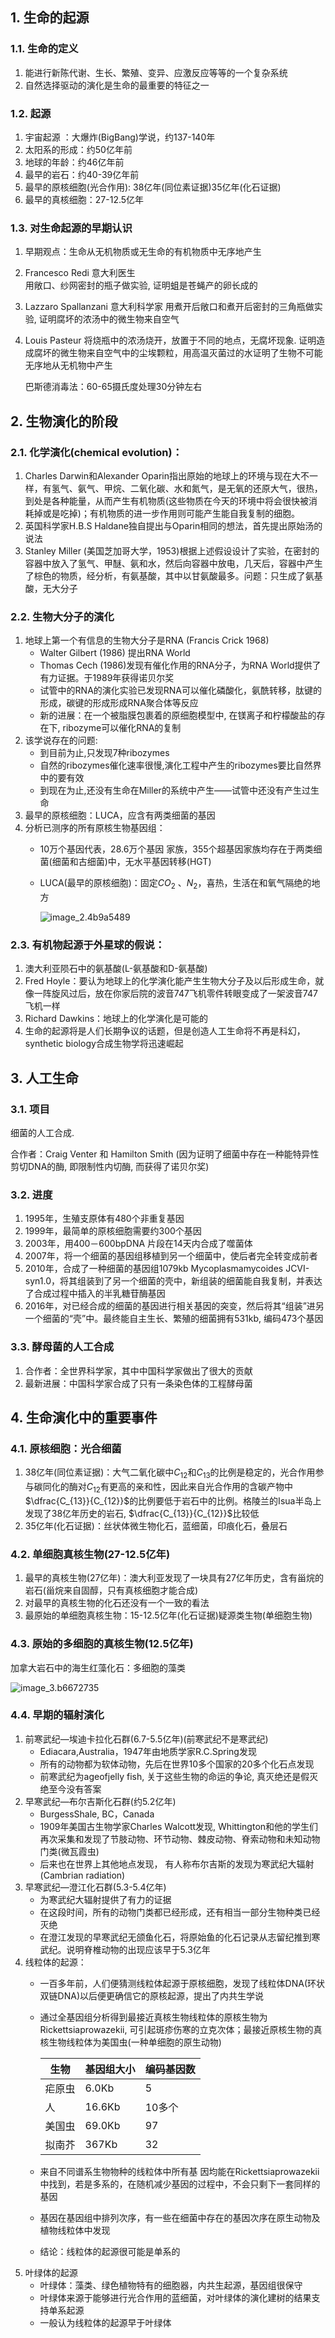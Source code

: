 ## 1. 生命的起源

### 1.1. 生命的定义
1. 能进行新陈代谢、生长、繁殖、变异、应激反应等等的一个复杂系统
2. 自然选择驱动的演化是生命的最重要的特征之一

### 1.2. 起源
1. 宇宙起源 ：大爆炸(BigBang)学说，约137-140年
2. 太阳系的形成：约50亿年前
3. 地球的年龄：约46亿年前
4. 最早的岩石：约40-39亿年前
5. 最早的原核细胞(光合作用):  38亿年(同位素证据)35亿年(化石证据)
6. 最早的真核细胞：27-12.5亿年

### 1.3. 对生命起源的早期认识
1. 早期观点：生命从无机物质或无生命的有机物质中无序地产生
2. Francesco Redi 意大利医生    
   用敞口、纱网密封的瓶子做实验, 证明蛆是苍蝇产的卵长成的
3. Lazzaro Spallanzani 意大利科学家
   用煮开后敞口和煮开后密封的三角瓶做实验, 证明腐坏的浓汤中的微生物来自空气
4. Louis Pasteur
   将烧瓶中的浓汤烧开，放置于不同的地点，无腐坏现象. 证明造成腐坏的微生物来自空气中的尘埃颗粒，用高温灭菌过的水证明了生物不可能无序地从无机物中产生
   
   巴斯德消毒法：60-65摄氏度处理30分钟左右



## 2. 生物演化的阶段

### 2.1. 化学演化(chemical evolution)：
1. Charles Darwin和Alexander Oparin指出原始的地球上的环境与现在大不一样，有氢气、氨气、甲烷、二氧化碳、水和氮气，是无氧的还原大气，很热，到处是各种能量，从而产生有机物质(这些物质在今天的环境中将会很快被消耗掉或是吃掉)；有机物质的进一步作用则可能产生能自我复制的细胞。
2. 英国科学家H.B.S Haldane独自提出与Oparin相同的想法，首先提出原始汤的说法
3. Stanley Miller (美国芝加哥大学，1953)根据上述假设设计了实验，在密封的容器中放入了氢气、甲醚、氨和水，然后向容器中放电，几天后，容器中产生了棕色的物质，经分析，有氨基酸，其中以甘氨酸最多。问题：只生成了氨基酸，无大分子

### 2.2. 生物大分子的演化
1. 地球上第一个有信息的生物大分子是RNA (Francis Crick 1968)
   - Walter Gilbert (1986) 提出RNA World
   - Thomas Cech (1986)发现有催化作用的RNA分子，为RNA World提供了有力证据。于1989年获得诺贝尔奖
   - 试管中的RNA的演化实验已发现RNA可以催化磷酸化，氨酰转移，肽键的形成，碳键的形成形成RNA聚合体等反应
   - 新的进展：在一个被脂膜包裹着的原细胞模型中, 在镁离子和柠檬酸盐的存在下, ribozyme可以催化RNA的复制
2. 该学说存在的问题:
   - 到目前为止,只发现7种ribozymes
   - 自然的ribozymes催化速率很慢,演化工程中产生的ribozymes要比自然界中的要有效
   - 到现在为止,还没有生命在Miller的系统中产生——试管中还没有产生过生命
3. 最早的原核细胞：LUCA，应含有两类细菌的基因
4. 分析已测序的所有原核生物基因组：
   - 10万个基因代表，28.6万个基因 家族，355个超基因家族均存在于两类细菌(细菌和古细菌)中，无水平基因转移(HGT)
   - LUCA(最早的原核细胞)：固定$CO_2$ 、$N_2$，喜热，生活在和氧气隔绝的地方

     ![image_2.4b9a5489](./Lecture%2011.%20%E7%94%9F%E5%91%BD%E7%9A%84%E8%B5%B7%E6%BA%90%E5%92%8C%E6%BC%94%E5%8C%96.assets/image_2.4b9a5489.png)
   
### 2.3. 有机物起源于外星球的假说：
1. 澳大利亚陨石中的氨基酸(L-氨基酸和D-氨基酸)
2. Fred Hoyle：要认为地球上的化学演化能产生生物大分子及以后形成生命，就像一阵旋风过后，放在你家后院的波音747飞机零件转眼变成了一架波音747飞机一样
3. Richard Dawkins：地球上的化学演化是可能的
4. 生命的起源将是人们长期争议的话题，但是创造人工生命将不再是科幻，synthetic biology合成生物学将迅速崛起

## 3. 人工生命
### 3.1. 项目
细菌的人工合成. 

合作者：Craig Venter 和 Hamilton Smith (因为证明了细菌中存在一种能特异性剪切DNA的酶, 即限制性内切酶, 而获得了诺贝尔奖)

### 3.2. 进度
1. 1995年，生殖支原体有480个非重复基因
2. 1999年，最简单的原核细胞需要约300个基因
3. 2003年，用400－600bpDNA 片段在14天内合成了噬菌体
4. 2007年，将一个细菌的基因组移植到另一个细菌中，使后者完全转变成前者
5. 2010年，合成了一种细菌的基因组1079kb Mycoplasmamycoides JCVI-syn1.0，将其组装到了另一个细菌的壳中，新组装的细菌能自我复制，并表达了合成过程中插入的半乳糖苷酶基因
6. 2016年，对已经合成的细菌的基因进行相关基因的突变，然后将其“组装”进另一个细菌的“壳”中。最终能自主生长、繁殖的细菌拥有531kb, 编码473个基因
  
### 3.3. 酵母菌的人工合成
1. 合作者：全世界科学家，其中中国科学家做出了很大的贡献
3. 最新进展：中国科学家合成了只有一条染色体的工程酵母菌



  



## 4. 生命演化中的重要事件

### 4.1. 原核细胞：光合细菌
1. 38亿年(同位素证据)：大气二氧化碳中$C_{12}$​和$C_{13}$​​的比例是稳定的，光合作用参与碳同化的酶对$C_{12}$​​有更高的亲和性，因此来自光合作用的含碳产物中$\dfrac{C_{13}}{C_{12}}$​​的比例要低于岩石中的比例。格陵兰的Isua半岛上发现了38亿年历史的岩石, $\dfrac{C_{13}}{C_{12}}$​​比较低
2. 35亿年(化石证据)：丝状体微生物化石，蓝细菌，印痕化石，叠层石

### 4.2. 单细胞真核生物(27-12.5亿年)
1. 最早的真核生物(27亿年)：澳大利亚发现了一块具有27亿年历史，含有甾烷的岩石(甾烷来自固醇，只有真核细胞才能合成)
2. 对最早的真核生物的化石还没有一个一致的看法
3. 最原始的单细胞真核生物：15-12.5亿年(化石证据)疑源类生物(单细胞生物)

### 4.3. 原始的多细胞的真核生物(12.5亿年)

加拿大岩石中的海生红藻化石：多细胞的藻类

![image_3.b6672735](./Lecture%2011.%20%E7%94%9F%E5%91%BD%E7%9A%84%E8%B5%B7%E6%BA%90%E5%92%8C%E6%BC%94%E5%8C%96.assets/image_3.b6672735.png)

### 4.4. 早期的辐射演化
1. 前寒武纪—埃迪卡拉化石群(6.7-5.5亿年)(前寒武纪不是寒武纪)
   - Ediacara,Australia，1947年由地质学家R.C.Spring发现
   - 所有的动物都为软体动物，先后在世界10多个国家的20多个化石点发现
   - 前寒武纪为ageofjelly fish, 关于这些生物的命运的争论, 真灭绝还是假灭绝至今没有答案
2. 早寒武纪—布尔吉斯化石群(约5.2亿年)
   - BurgessShale, BC，Canada
   - 1909年美国古生物学家Charles Walcott发现, Whittington和他的学生们再次采集和发现了节肢动物、环节动物、棘皮动物、脊索动物和未知动物门类(微瓦霞虫)
   - 后来也在世界上其他地点发现， 有人称布尔吉斯的发现为寒武纪大辐射(Cambrian radiation)
3. 早寒武纪—澄江化石群(5.3-5.4亿年)
   - 为寒武纪大辐射提供了有力的证据
   - 在这段时间，所有的动物门类都已经形成，还有相当一部分生物种类已经灭绝
   - 在澄江发现的早寒武纪无颌鱼化石，将原始鱼的化石记录从志留纪推到寒武纪。说明脊椎动物的出现应该早于5.3亿年
4. 线粒体的起源：
   - 一百多年前，人们便猜测线粒体起源于原核细胞，发现了线粒体DNA(环状双链DNA)以后便更确信它的原核起源，提出了内共生学说
   - 通过全基因组分析得到最接近真核生物线粒体的原核生物为Rickettsiaprowazekii, 可引起斑疹伤寒的立克次体；最接近原核生物的真核生物线粒体为美国虫(一种单细胞的原生动物)

      |生物|基因组大小|编码基因数|
      |--|-----|-----|
      |疟原虫|6.0Kb|5|
      |人|16.6Kb|10多个|
      |美国虫|69.0Kb|97|
      |拟南芥|367Kb|32|

   -  来自不同谱系生物物种的线粒体中所有基 因均能在Rickettsiaprowazekii中找到，若是多系的，在随机减少基因的过程中，不会只剩下一套同样的基因
   -  基因在基因组中排列次序，有一些在细菌中存在的基因次序在原生动物及植物线粒体中发现
   -  结论：线粒体的起源很可能是单系的
5. 叶绿体的起源
   - 叶绿体：藻类、绿色植物特有的细胞器，内共生起源，基因组很保守
   - 叶绿体来源于能够进行光合作用的蓝细菌，对叶绿体的演化建树的结果支持单系起源
   - 一般认为线粒体的起源早于叶绿体



